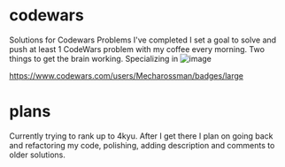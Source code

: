 # codewars
Solutions for Codewars Problems I've completed
I set a goal to solve and push at least 1 CodeWars problem with my coffee every morning. Two things to get the brain working.
Specializing in ![image](https://user-images.githubusercontent.com/97855282/167168858-64bc5a04-7152-4ba0-8803-455be090d3b8.png)


https://www.codewars.com/users/Mecharossman/badges/large


# plans
Currently trying to rank up to 4kyu. After I get there I plan on going back and refactoring my code, polishing, adding description and comments to older solutions.
